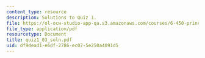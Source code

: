 ```yaml
---
content_type: resource
description: Solutions to Quiz 1.
file: https://ol-ocw-studio-app-qa.s3.amazonaws.com/courses/6-450-principles-of-digital-communications-i-fall-2006/df9dead1e6df2786ec075e250a4091d5_quiz1_03_soln.pdf
file_type: application/pdf
resourcetype: Document
title: quiz1_03_soln.pdf
uid: df9dead1-e6df-2786-ec07-5e250a4091d5
---
```

